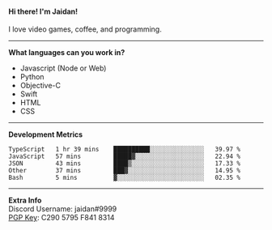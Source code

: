 #### Hi there! I'm Jaidan!
I love video games, coffee, and programming.

---
**What languages can you work in?**<br>
- Javascript (Node or Web)
- Python
- Objective-C
- Swift
- HTML
- CSS

---
**Development Metrics**<br>
<!--START_SECTION:waka-->
```text
TypeScript   1 hr 39 mins    ██████████░░░░░░░░░░░░░░░   39.97 % 
JavaScript   57 mins         █████▓░░░░░░░░░░░░░░░░░░░   22.94 % 
JSON         43 mins         ████▒░░░░░░░░░░░░░░░░░░░░   17.33 % 
Other        37 mins         ███▓░░░░░░░░░░░░░░░░░░░░░   14.95 % 
Bash         5 mins          ▓░░░░░░░░░░░░░░░░░░░░░░░░   02.35 % 
```
<!--END_SECTION:waka-->

---
**Extra Info**<br>
Discord Username: jaidan#9999  
[PGP Key](https://keybase.io/monotrix/pgp_keys.asc): C290 5795 F841 8314
